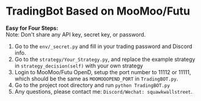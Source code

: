 # TradingBot Based on MooMoo/Futu

**Easy for Four Steps:**
<br>
Note: Don't share any API key, secret key, or password.
1. Go to the `env/_secret.py` and fill in your trading password and Discord info.
2. Go to the `strategy/Your_Strategy.py`, and replace the example strategy in `strategy_decision(self)` with your own strategy
3. Login to MooMoo/Futu OpenD, setup the port number to 11112 or 11111, which should be the same as `MOOMOOOPEND_PORT` in `TradingBOT.py`.
4. Go to the project root directory and run `python TradingBOT.py` 
5. Any questions, please contact me: `Discord/Wechat: squawkwallstreet`.